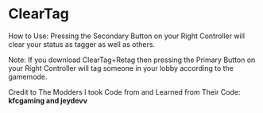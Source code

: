 # ClearTag

How to Use: Pressing the Secondary Button on your Right Controller will clear your status as tagger as well as others.

Note: If you download ClearTag+Retag then pressing the Primary Button on your Right Controller will tag someone in your lobby according to the gamemode.


Credit to The Modders I took Code from and Learned from Their Code: **kfcgaming and jeydevv**

